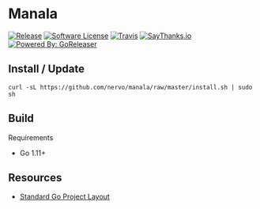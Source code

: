 # Manala

[![Release](https://img.shields.io/github/release/nervo/manala.svg?style=flat-square)](https://github.com/nervo/manala/releases/latest)
[![Software License](https://img.shields.io/badge/license-MIT-brightgreen.svg?style=flat-square)](LICENSE)
[![Travis](https://img.shields.io/travis/nervo/manala.svg?style=flat-square)](https://travis-ci.org/nervo/manala)
[![SayThanks.io](https://img.shields.io/badge/SayThanks.io-%E2%98%BC-1EAEDB.svg?style=flat-square)](https://saythanks.io/to/nervo)
[![Powered By: GoReleaser](https://img.shields.io/badge/powered%20by-goreleaser-green.svg?style=flat-square)](https://github.com/goreleaser)


## Install / Update

```
curl -sL https://github.com/nervo/manala/raw/master/install.sh | sudo sh
```

## Build

Requirements

* Go 1.11+

## Resources

* [Standard Go Project Layout](https://github.com/golang-standards/project-layout)
